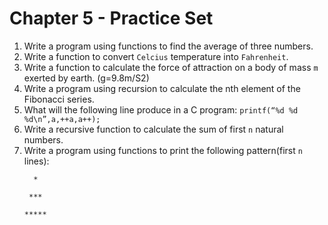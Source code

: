 # Chapter 5 - Practice Set

1. Write a program using functions to find the average of three numbers.
2. Write a function to convert `Celcius` temperature into `Fahrenheit`.
3. Write a function to calculate the force of attraction on a body of mass `m` exerted by earth. (g=9.8m/S2)
4. Write a program using recursion to calculate the nth element of the Fibonacci series.
5. What will the following line produce in a C program: `printf(“%d %d %d\n”,a,++a,a++);`
6. Write a recursive function to calculate the sum of first `n` natural numbers.
7. Write a program using functions to print the following pattern(first `n` lines):
    ```text
      *
    
     ***
    
    *****
    ```